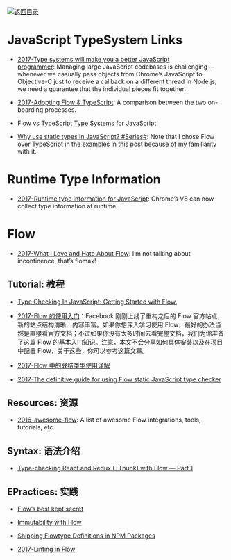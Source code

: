 [![返回目录](https://parg.co/UGo)](https://github.com/wxyyxc1992/Awesome-Links)

# JavaScript TypeSystem Links

* [2017-Type systems will make you a better JavaScript programmer](http://jaredforsyth.com/type-systems-js-dev/#/5): Managing large JavaScript codebases is challenging — whenever we casually pass objects from Chrome’s JavaScript to Objective-C just to receive a callback on a different thread in Node.js, we need a guarantee that the individual pieces fit together.

* [2017-Adopting Flow & TypeScript](http://thejameskyle.com/adopting-flow-and-typescript.html): A comparison between the two on-boarding processes.

* [Flow vs TypeScript Type Systems for JavaScript](http://djcordhose.github.io/flow-vs-typescript/flow-typescript-2.html#/)

* [Why use static types in JavaScript? #Series#](https://medium.com/@preethikasireddy/why-use-static-types-in-javascript-part-1-8382da1e0adb): Note that I chose Flow over TypeScript in the examples in this post because of my familiarity with it.

# Runtime Type Information

* [2017-Runtime type information for JavaScript](https://parg.co/bB5): Chrome’s V8 can now collect type information at runtime.

# Flow

* [2017-What I Love and Hate About Flow](https://parg.co/bBP): I’m not talking about incontinence, that’s flomax!

## Tutorial: 教程

* [Type Checking In JavaScript: Getting Started with Flow.](https://hackernoon.com/type-checking-in-javascript-getting-started-with-flow-8532c11aceb3)

- [2017-Flow 的使用入门](https://zhuanlan.zhihu.com/p/26204569)：Facebook 刚刚上线了重构之后的 Flow 官方站点，新的站点结构清晰、内容丰富。如果你想深入学习使用 Flow，最好的办法当然是直接看官方文档；不过如果你没有太多时间去看完整文档，我们为你准备了这篇 Flow 的基本入门知识。注意，本文不会分享如何具体安装以及在项目中配置 Flow，关于这些，你可以参考这篇文章。

- [2017-Flow 中的联结类型使用详解](https://zhuanlan.zhihu.com/p/26401539)

- [2017-The definitive guide for using Flow static JavaScript type checker](https://parg.co/b27)

## Resources: 资源

* [2016-awesome-flow](https://github.com/dustinspecker/awesome-flow): A list of awesome Flow integrations, tools, tutorials, etc.

## Syntax: 语法介绍

* [Type-checking React and Redux (+Thunk) with Flow — Part 1](https://blog.callstack.io/type-checking-react-and-redux-thunk-with-flow-part-1-ad12de935c36#.i4tr67qtz)

## EPractices: 实践

* [Flow’s best kept secret](https://medium.com/@forbeslindesay/covariance-and-contravariance-c3b43d805611#.1jh1c2s36)

* [Immutability with Flow](https://medium.com/@gcanti/immutability-with-flow-faa050a1aef4#.66vxtew0s)

* [Shipping Flowtype Definitions in NPM Packages](https://medium.com/@ryyppy/shipping-flowtype-definitions-in-npm-packages-c987917efb65#.3d39c4xr4)

- [2017-Linting in Flow](https://parg.co/b2x)
